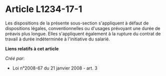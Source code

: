 # Article L1234-17-1

Les dispositions de la présente sous-section s'appliquent à défaut de dispositions légales, conventionnelles ou d'usages
prévoyant une durée de préavis plus longue. Elles s'appliquent également à la rupture du contrat de travail à durée
indéterminée à l'initiative du salarié.

**Liens relatifs à cet article**

_Créé par_:

  - Loi n°2008-67 du 21 janvier 2008 - art. 3

